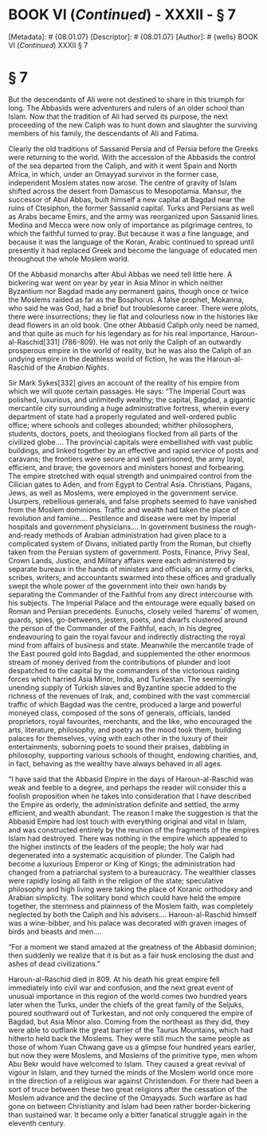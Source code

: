 # BOOK VI (_Continued_) - XXXII - § 7
[Metadata]: # {08.01.07}
[Descriptor]: # {08.01.07}
[Author]: # {wells}
BOOK VI (_Continued_)
XXXII
§ 7
# § 7
But the descendants of Ali were not destined to share in this triumph for long.
The Abbasids were adventurers and rulers of an older school than Islam. Now
that the tradition of Ali had served its purpose, the next proceeding of the
new Caliph was to hunt down and slaughter the surviving members of his family,
the descendants of Ali and Fatima.

Clearly the old traditions of Sassanid Persia and of Persia before the Greeks
were returning to the world. With the accession of the Abbasids the control of
the sea departed from the Caliph, and with it went Spain and North Africa, in
which, under an Omayyad survivor in the former case, independent Moslem states
now arose. The centre of gravity of Islam shifted across the desert from
Damascus to Mesopotamia. Mansur, the successor of Abul Abbas, built himself a
new capital at Bagdad near the ruins of Ctesiphon, the former Sassanid capital.
Turks and Persians as well as Arabs became Emirs, and the army was reorganized
upon Sassanid lines. Medina and Mecca were now only of importance as pilgrimage
centres, to which the faithful turned to pray. But because it was a fine
language, and because it was the language of the Koran, Arabic continued to
spread until presently it had replaced Greek and become the language of
educated men throughout the whole Moslem world.

Of the Abbasid monarchs after Abul Abbas we need tell little here. A bickering
war went on year by year in Asia Minor in which neither Byzantium nor Bagdad
made any permanent gains, though once or twice the Moslems raided as far as the
Bosphorus. A false prophet, Mokanna, who said he was God, had a brief but
troublesome career. There were plots, there were insurrections; they lie flat
and colourless now in the histories like dead flowers in an old book. One other
Abbasid Caliph only need be named, and that quite as much for his legendary as
for his real importance, Haroun-al-Raschid[331] (786-809). He was not only the
Caliph of an outwardly prosperous empire in the world of reality, but he was
also the Caliph of an undying empire in the deathless world of fiction, he was
the Haroun-al-Raschid of the _Arabian Nights_.

Sir Mark Sykes[332] gives an account of the reality of his empire from which we
will quote certain passages. He says: “The Imperial Court was polished,
luxurious, and unlimitedly wealthy; the capital, Bagdad, a gigantic mercantile
city surrounding a huge administrative fortress, wherein every department of
state had a properly regulated and well-ordered public office; where schools
and colleges abounded; whither philosophers, students, doctors, poets, and
theologians flocked from all parts of the civilized globe.... The provincial
capitals were embellished with vast public buildings, and linked together by an
effective and rapid service of posts and caravans; the frontiers were secure
and well garrisoned, the army loyal, efficient, and brave; the governors and
ministers honest and forbearing. The empire stretched with equal strength and
unimpaired control from the Cilician gates to Aden, and from Egypt to Central
Asia. Christians, Pagans, Jews, as well as Moslems, were employed in the
government service. Usurpers, rebellious generals, and false prophets seemed to
have vanished from the Moslem dominions. Traffic and wealth had taken the place
of revolution and famine.... Pestilence and disease were met by Imperial
hospitals and government physicians.... In government business the
rough-and-ready methods of Arabian administration had given place to a
complicated system of Divans, initiated partly from the Roman, but chiefly
taken from the Persian system of government. Posts, Finance, Privy Seal, Crown
Lands, Justice, and Military affairs were each administered by separate bureaux
in the hands of ministers and officials; an army of clerks, scribes, writers,
and accountants swarmed into these offices and gradually swept the whole power
of the government into their own hands by separating the Commander of the
Faithful from any direct intercourse with his subjects. The Imperial Palace and
the entourage were equally based on Roman and Persian precedents. Eunuchs,
closely veiled ‘harems’ of women, guards, spies, go-betweens, jesters, poets,
and dwarfs clustered around the person of the Commander of the Faithful, each,
in his degree, endeavouring to gain the royal favour and indirectly distracting
the royal mind from affairs of business and state. Meanwhile the mercantile
trade of the East poured gold into Bagdad, and supplemented the other enormous
stream of money derived from the contributions of plunder and loot despatched
to the capital by the commanders of the victorious raiding forces which harried
Asia Minor, India, and Turkestan. The seemingly unending supply of Turkish
slaves and Byzantine specie added to the richness of the revenues of Irak, and,
combined with the vast commercial traffic of which Bagdad was the centre,
produced a large and powerful moneyed class, composed of the sons of generals,
officials, landed proprietors, royal favourites, merchants, and the like, who
encouraged the arts, literature, philosophy, and poetry as the mood took them,
building palaces for themselves, vying with each other in the luxury of their
entertainments, suborning poets to sound their praises, dabbling in philosophy,
supporting various schools of thought, endowing charities, and, in fact,
behaving as the wealthy have always behaved in all ages.

“I have said that the Abbasid Empire in the days of Haroun-al-Raschid was weak
and feeble to a degree, and perhaps the reader will consider this a foolish
proposition when he takes into consideration that I have described the Empire
as orderly, the administration definite and settled, the army efficient, and
wealth abundant. The reason I make the suggestion is that the Abbasid Empire
had lost touch with everything original and vital in Islam, and was constructed
entirely by the reunion of the fragments of the empires Islam had destroyed.
There was nothing in the empire which appealed to the higher instincts of the
leaders of the people; the holy war had degenerated into a systematic
acquisition of plunder. The Caliph had become a luxurious Emperor or King of
Kings; the administration had changed from a patriarchal system to a
bureaucracy. The wealthier classes were rapidly losing all faith in the
religion of the state; speculative philosophy and high living were taking the
place of Koranic orthodoxy and Arabian simplicity. The solitary bond which
could have held the empire together, the sternness and plainness of the Moslem
faith, was completely neglected by both the Caliph and his advisers....
Haroun-al-Raschid himself was a wine-bibber, and his palace was decorated with
graven images of birds and beasts and men....

“For a moment we stand amazed at the greatness of the Abbasid dominion; then
suddenly we realize that it is but as a fair husk enclosing the dust and ashes
of dead civilizations.”

Haroun-al-Raschid died in 809. At his death his great empire fell immediately
into civil war and confusion, and the next great event of unusual importance in
this region of the world comes two hundred years later when the Turks, under
the chiefs of the great family of the Seljuks, poured southward out of
Turkestan, and not only conquered the empire of Bagdad, but Asia Minor also.
Coming from the northeast as they did, they were able to outflank the great
barrier of the Taurus Mountains, which had hitherto held back the Moslems. They
were still much the same people as those of whom Yuan Chwang gave us a glimpse
four hundred years earlier, but now they were Moslems, and Moslems of the
primitive type, men whom Abu Bekr would have welcomed to Islam. They caused a
great revival of vigour in Islam, and they turned the minds of the Moslem world
once more in the direction of a religious war against Christendom. For there
had been a sort of truce between these two great religions after the cessation
of the Moslem advance and the decline of the Omayyads. Such warfare as had gone
on between Christianity and Islam had been rather border-bickering than
sustained war. It became only a bitter fanatical struggle again in the eleventh
century.


